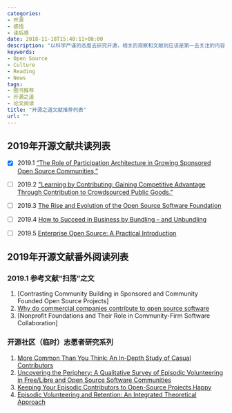 ```yaml
---
categories:
- 开源
- 感悟
- 读后感
date: 2018-11-18T15:40:11+08:00
description: "以科学严谨的态度去研究开源，相关的观察和文献则应该是第一去关注的内容。这里的文献内容混杂，涉及科目广泛，请谨慎对待。"
keywords:
- Open Source
- Culture
- Reading
- News
tags:
- 图书推荐
- 开源之道
- 论文阅读
title: "开源之道文献推荐列表"
url: ""
---
```


## 2019年开源文献共读列表

- [x] 2019.1 [“The Role of Participation Architecture in Growing Sponsored Open Source Communities,”](http://www.joelwest.org/Papers/WestOMahony2008-WP.pdf)

- [ ]  2019.2 ["Learning by Contributing: Gaining Competitive Advantage Through Contribution to Crowdsourced Public Goods."](https://papers.ssrn.com/sol3/papers.cfm?abstract_id=3091831) 

- [ ] 2019.3 [The Rise and Evolution of the Open Source Software Foundation](https://www.slideshare.net/stephenrwalli/the-rise-and-evolution-of-the-open-source-software-foundation)

- [ ] 2019.4 [How to Succeed in Business by Bundling – and Unbundling](https://hbr.org/2014/06/how-to-succeed-in-business-by-bundling-and-unbundling)

- [ ] 2019.5 [Enterprise Open Source: A Practical Introduction](https://www.linuxfoundation.org/open-source-management/2018/08/enterprise-open-source-practical-introduction/)

## 2019年开源文献番外阅读列表

### 2019.1 参考文献“扫荡”之文

1. [Contrasting Community Building in Sponsored and Community Founded Open Source Projects]
2. [Why do commercial companies contribute to open source software](https://www.sciencedirect.com/science/article/pii/S026840121100123X)
3. [Nonprofit Foundations and Their Role in Community-Firm Software Collaboration]

### 开源社区（临时）志愿者研究系列

1. [More Common Than You Think: An In-Depth Study of Casual Contributors](https://www.igor.pro.br/publica/papers/saner2016.pdf)
2. [Uncovering the Periphery: A Qualitative Survey of Episodic Volunteering in Free/Libre and Open Source Software Communities](https://ieeexplore.ieee.org/stamp/stamp.jsp?arnumber=8477174)
3. [Keeping Your Episodic Contributors to Open-Source Projects Happy](https://cora.ucc.ie/)
4. [Episodic Volunteering and Retention: An Integrated Theoretical Approach](https://journals.sagepub.com/doi/pdf/10.1177/0899764014558934)
